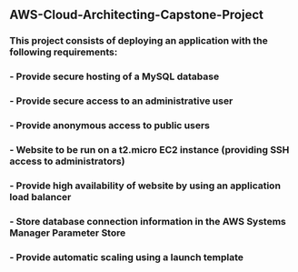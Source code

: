 ## AWS-Cloud-Architecting-Capstone-Project

### This project consists of deploying an application with the following requirements:
### - Provide secure hosting of a MySQL database
### - Provide secure access to an administrative user
### - Provide anonymous access to public users
### - Website to be run on a t2.micro EC2 instance (providing SSH access to administrators)
### - Provide high availability of website by using an application load balancer
### - Store database connection information in the AWS Systems Manager Parameter Store
### - Provide automatic scaling using a launch template
